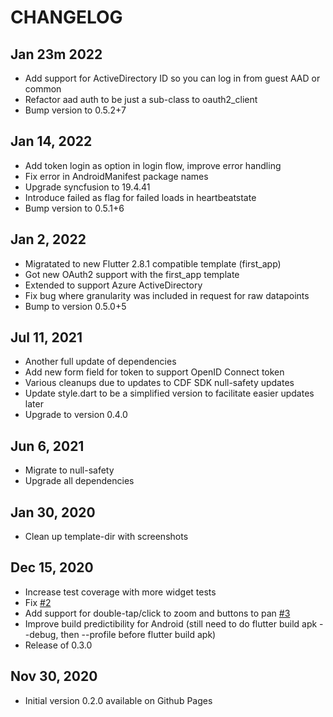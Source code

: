 # CHANGELOG

## Jan 23m 2022

* Add support for ActiveDirectory ID so you can log in from guest AAD or common
* Refactor aad auth to be just a sub-class to oauth2_client
* Bump version to 0.5.2+7

## Jan 14, 2022

* Add token login as option in login flow, improve error handling
* Fix error in AndroidManifest package names
* Upgrade syncfusion to 19.4.41
* Introduce failed as flag for failed loads in heartbeatstate
* Bump version to 0.5.1+6

## Jan 2, 2022

* Migratated to new Flutter 2.8.1 compatible template (first_app)
* Got new OAuth2 support with the first_app template
* Extended to support Azure ActiveDirectory
* Fix bug where granularity was included in request for raw datapoints
* Bump to version 0.5.0+5

## Jul 11, 2021

* Another full update of dependencies
* Add new form field for token to support OpenID Connect token
* Various cleanups due to updates to CDF SDK null-safety updates
* Update style.dart to be a simplified version to facilitate easier updates later
* Upgrade to version 0.4.0

## Jun 6, 2021

* Migrate to null-safety
* Upgrade all dependencies

## Jan 30, 2020

* Clean up template-dir with screenshots

## Dec 15, 2020

* Increase test coverage with more widget tests
* Fix [#2](https://github.com/gregertw/cognite_flutter_demo/issues/2)
* Add support for double-tap/click to zoom and buttons to pan [#3](https://github.com/gregertw/cognite_flutter_demo/issues/3)
* Improve build predictibility for Android (still need to do flutter build apk --debug, then --profile before flutter build apk)
* Release of 0.3.0

## Nov 30, 2020

* Initial version 0.2.0 available on Github Pages